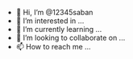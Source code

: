 - 👋 Hi, I’m @12345saban
- 👀 I’m interested in ...
- 🌱 I’m currently learning ...
- 💞️ I’m looking to collaborate on ...
- 📫 How to reach me ...

<!---
12345saban/12345saban is a ✨ special ✨ repository because its `README.md` (this file) appears on your GitHub profile.
You can click the Preview link to take a look at your changes.
--->
